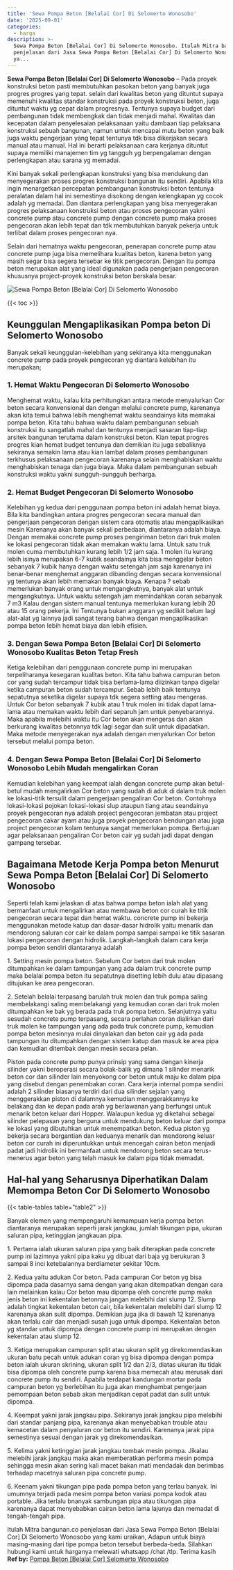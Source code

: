 ```yaml
---
title: 'Sewa Pompa Beton [Belalai Cor] Di Selomerto Wonosobo'
date: '2025-09-01'
categories:
  - harga
description: >-
  Sewa Pompa Beton [Belalai Cor] Di Selomerto Wonosobo. Itulah Mitra bangunan.co
  penjelasan dari Jasa Sewa Pompa Beton [Belalai Cor] Di Selomerto Wonosobo
  ya...
---
```


**Sewa Pompa Beton \[Belalai Cor\] Di Selomerto Wonosobo** – Pada proyek konstruksi beton pasti membutuhkan pasokan beton yang banyak juga progres progres yang tepat. selain dari kwalitas beton yang dituntut supaya memenuhi kwalitas standar konstruksi pada proyek konstruksi beton, juga dituntut waktu yg cepat dalam progresnya. Tentunya supaya budget dari pembangunan tidak membengkak dan tidak menjadi mahal. Kwalitas dan kecepatan dalam penyelesaian pelaksanaan yaitu dambaan tiap pelaksana konstruksi sebuah bangunan, namun untuk mencapai mutu beton yang baik juga waktu pengerjaan yang tepat tentunya tdk bisa dikerjakan secara manual atau manual. Hal ini berarti pelaksanaan cara kerjanya dituntut supaya memiliki manajemen tim yg tangguh yg berpengalaman dengan perlengkapan atau sarana yg memadai.

Kini banyak sekali perlengkapan konstruksi yang bisa mendukung dan menyegerakan proses progres konstruksi bangunan itu sendiri. Apabila kita ingin menargetkan percepatan pembangunan konstruksi beton tentunya peralatan dalam hal ini semestinya disokong dengan kelengkapan yg cocok adalah yg memadai. Dan diantara perlengkapan yang bisa menyegerakan progres pelaksanaan konstruksi beton atau proses pengecoran yakni concrete pump atau concrete pump dengan concrete pump maka proses pengecoran akan lebih tepat dan tdk membutuhkan banyak pekerja untuk terlibat dalam proses pengecoran nya.

Selain dari hematnya waktu pengecoran, penerapan concrete pump atau concrete pump juga bisa memelihara kualitas beton, karena beton yang masih segar bisa segera tersebar ke titik pengecoran. Dengan itu pompa beton merupakan alat yang ideal digunakan pada pengerjaan pengecoran khususnya project-proyek konstruksi beton berskala besar.

![Sewa Pompa Beton [Belalai Cor] Di Selomerto Wonosobo](/images/sewa-concrete-pump-12.png)

{{< toc >}}

## Keunggulan Mengaplikasikan Pompa beton Di Selomerto Wonosobo

Banyak sekali keunggulan-kelebihan yang sekiranya kita menggunakan concrete pump pada proyek pengecoran yg diantara kelebihan itu merupakan;

### 1\. Hemat Waktu Pengecoran Di Selomerto Wonosobo

Menghemat waktu, kalau kita perhitungkan antara metode menyalurkan Cor beton secara konvensional dan dengan melalui concrete pump, karenanya akan kita temui bahwa lebih menghemat waktu seandainya kita memakai pompa beton. Kita tahu bahwa waktu dalam pembangunan sebuah konstruksi itu sangatlah mahal dan tentunya menjadi sasaran tiap-tiap arsitek bangunan terutama dalam konstruksi beton. Kian tepat progres progres kian hemat budget tentunya dan demikian itu juga sebaliknya sekiranya semakin lama atau kian lambat dalam proses pembangunan terkhusus pelaksanaan pengecoran karenanya selain menghabiskan waktu menghabiskan tenaga dan juga biaya. Maka dalam pembangunan sebuah konstruksi waktu yakni sungguh-sungguh berharga.

### 2\. Hemat Budget Pengecoran Di Selomerto Wonosobo

Kelebihan yg kedua dari penggunaan pompa beton ini adalah hemat biaya. Bila kita bandingkan antara progres pengecoran secara manual dan pengerjaan pengecoran dengan sistem cara otomatis atau mengaplikasikan mesin Karenanya akan banyak sekali perbedaan, diantaranya adalah biaya. Dengan memakai concrete pump proses pengiriman beton dari truk molen ke lokasi pengecoran tidak akan memakan waktu lama. Untuk satu truk molen cuma membutuhkan kurang lebih 1/2 jam saja. 1 molen itu kurang lebih isinya merupakan 6-7 kubik seandainya kita bisa menggelar beton sebanyak 7 kubik hanya dengan waktu setengah jam saja karenanya ini benar-benar menghemat anggaran dibanding dengan secara konvensional yg tentunya akan lebih memakan banyak biaya. Kenapa ? sebab memerlukan banyak orang untuk mengangkutnya, banyak alat untuk mengangkutnya. Untuk waktu setengah jam memindahkan coran sebanyak 7 m3 Kalau dengan sistem manual tentunya memerlukan kurang lebih 20 atau 15 orang pekerja. Ini Tentunya bukan anggaran yg sedikit belum lagi alat-alat yg lainnya jadi sangat terang bahwa dengan mengaplikasikan pompa beton lebih hemat biaya dan lebih efisien.

### 3\. Dengan Sewa Pompa Beton \[Belalai Cor\] Di Selomerto Wonosobo Kualitas Beton Tetap Fresh

Ketiga kelebihan dari penggunaan concrete pump ini merupakan terpeliharanya kesegaran kualitas beton. Kita tahu bahwa campuran beton cor yang sudah tercampur tidak bisa berlama-lama diizinkan tanpa digelar ketika campuran beton sudah tercampur. Sebab lebih baik tentunya sepatutnya seketika digelar supaya tdk segera setting atau mengeras. Untuk Cor beton sebanyak 7 kubik atau 1 truk molen ini tidak dapat lama-lama atau memakan waktu lebih dari separuh jam untuk penyebarannya. Maka apabila melebihi waktu itu Cor beton akan mengeras dan akan berkurang kwalitas betonnya tdk lagi segar dan sulit untuk dipadatkan. Maka metode menyegerakan nya adalah dengan menyalurkan Cor beton tersebut melalui pompa beton.

### 4\. Dengan Sewa Pompa Beton \[Belalai Cor\] Di Selomerto Wonosobo Lebih Mudah mengalirkan Coran

Kemudian kelebihan yang keempat ialah dengan concrete pump akan betul-betul mudah mengalirkan Cor beton yang sudah di aduk di dalam truk molen ke lokasi-titik tersulit dalam pengerjaan pengaliran Cor beton. Contohnya lokasi-lokasi pojokan lokasi-lokasi slup ataupun tiang atau seandainya proyek pengecoran nya adalah project pengecoran jembatan atau project pengecoran cakar ayam atau juga proyek pengecoran bendungan atau juga project pengecoran kolam tentunya sangat memerlukan pompa. Bertujuan agar pelaksanaan pengaliran Cor beton cair yg sudah jadi dapat dengan gampang tersebar.

## Bagaimana Metode Kerja Pompa beton Menurut Sewa Pompa Beton \[Belalai Cor\] Di Selomerto Wonosobo

Seperti telah kami jelaskan di atas bahwa pompa beton ialah alat yang bermanfaat untuk mengalirkan atau membawa beton cor curah ke titik pengecoran secara tepat dan hemat waktu. concrete pump ini bekerja menggunakan metode katup dan dasar-dasar hidrolik yaitu menarik dan mendorong saluran cor cair ke dalam pompa sampai sampai ke titik sasaran lokasi pengecoran dengan hidrolik. Langkah-langkah dalam cara kerja pompa beton sendiri diantaranya adalah

1\. Setting mesin pompa beton. Sebelum Cor beton dari truk molen ditumpahkan ke dalam tampungan yang ada dalam truk concrete pump maka belalai pompa beton itu sepatutnya disetting lebih dulu atau dipasang ditujukan ke area pengecoran.

2\. Setelah belalai terpasang barulah truk molen dan truk pompa saling membelakangi saling membelakangi yang kemudian coran dari truk molen ditumpahkan ke bak yg berada pada truk pompa beton. Selanjutnya yaitu sesudah concrete pump terpasang, secara perlahan coran dialirkan dari truk molen ke tampungan yang ada pada truk concrete pump, kemudian pompa beton mesinnya mulai dinyalakan dan beton cair yg ada pada tampungan itu ditumpahkan dengan sistem katup dan masuk ke area pipa dan kemudian ditembak dengan mesin secara pelan.

Piston pada concrete pump punya prinsip yang sama dengan kinerja silinder yakni beroperasi secara bolak-balik yg dimana 1 silinder menarik beton cor dan silinder lain menyokong cor beton untuk maju ke dalam pipa yang disebut dengan penembakan coran. Cara kerja internal pompa sendiri adalah 2 silinder biasanya terdiri dari dua silinder sejalan yang menggerakkan piston di dalamnya kemudian menggerakkannya ke belakang dan ke depan pada arah yg berlawanan yang berfungsi untuk menarik beton keluar dari Hopper. Walaupun kedua yg diketahui sebagai silinder pelepasan yang berguna untuk mendukung beton keluar dari pompa ke lokasi yang dibutuhkan untuk menempatkan beton. Kedua piston yg bekerja secara bergantian dan keduanya menarik dan mendorong keluar beton cor curah ini diperuntukkan untuk mencegah cairan beton menjadi padat jadi hidrolik ini bermanfaat untuk mendorong beton secara terus-menerus agar beton yang telah masuk ke dalam pipa tidak memadat.

## Hal-hal yang Seharusnya Diperhatikan Dalam Memompa Beton Cor Di Selomerto Wonosobo

{{< table-tables table="table2" >}}

Banyak elemen yang mempengaruhi kemampuan kerja pompa beton diantaranya merupakan seperti jarak jangkau, jumlah tikungan pipa, ukuran saluran pipa, ketinggian jangkauan pipa.

1\. Pertama ialah ukuran saluran pipa yang baik diterapkan pada concrete pump ini lazimnya yakni pipa kaku yg dibuat dari baja yg berukuran 3 sampai 8 inci ketebalannya berdiameter sekitar 10cm.

2\. Kedua yaitu adukan Cor beton. Pada campuran Cor beton yg bisa dipompa pada dasarnya sama dengan yang akan ditempatkan dengan cara lain melainkan kalau Cor beton mau dipompa oleh concrete pump maka jenis beton ini kekentalan betonnya jangan melebihi dari slump 12. Slump adalah tingkat kekentalan beton cair, bila kekentalan melebihi dari slump 12 karenanya akan sulit dipompa. Demikian juga jika di bawah 12 karenanya akan terlalu cair dan menjadi susah juga untuk dipompa. Kekentalan beton yg standar untuk dipompa dengan concrete pump ini merupakan dengan kekentalan atau slump 12.

3\. Ketiga merupakan campuran split atau ukuran split yg direkomendasikan ukuran batu pecah untuk adukan coran yg bisa dipompa dengan pompa beton ialah ukuran skrining, ukuran split 1/2 dan 2/3, diatas ukuran itu tidak bisa dipompa oleh concrete pump karena bisa memecah atau merusak dari concrete pump itu sendiri. Apabila terdapat kandungan mortar pada campuran beton yg berlebihan itu juga akan menghambat pengerjaan pemompaan beton sebab akan menjadikan cepat padat dan sulit untuk dipompa.

4\. Keempat yakni jarak jangkau pipa. Sekiranya jarak jangkau pipa melebihi dari standar panjang pipa, karenanya akan menyebabkan trouble atau kemacetan dalam penyaluran cor beton itu sendiri. Karenanya jarak pipa semestinya sesuai dengan jarak yg direkomendasikan.

5\. Kelima yakni ketinggian jarak jangkau tembak mesin pompa. Jikalau melebihi jarak jangkau maka akan memberatkan performa mesin pompa sehingga mesin akan sering kali macet bakan mati mendadak dan berimbas terhadap macetnya saluran pipa concrete pump.

6\. Keenam yakni tikungan pipa pada pompa beton yang terlau banyak. Ini umumnya terjadi pada mesim pompa beton variasi pompa kodok atau portable. Jika terlalu bnanyak sambungan pipa atau tikungan pipa karenanya dapat menyebabkan cairan beton lama lajunya dan memadat di tengah-tengah pipa.

Itulah Mitra bangunan.co penjelasan dari Jasa Sewa Pompa Beton \[Belalai Cor\] Di Selomerto Wonosobo yang kami uraikan, Adapun untuk biaya masing-masing dari tipe pompa beton tersebut berbeda-beda. Silahkan hubungi kami untuk harganya melewati whatsapp /chat /tlp. Terima kasih
**Ref by:** [Pompa Beton [Belalai Cor] Selomerto Wonosobo](https://id.wikipedia.org/wiki/Pompa)
